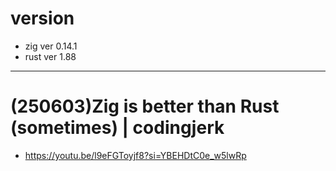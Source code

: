 # version
- zig ver 0.14.1
- rust ver 1.88

<hr />

# (250603)Zig is better than Rust (sometimes) | codingjerk
- https://youtu.be/l9eFGToyjf8?si=YBEHDtC0e_w5lwRp
